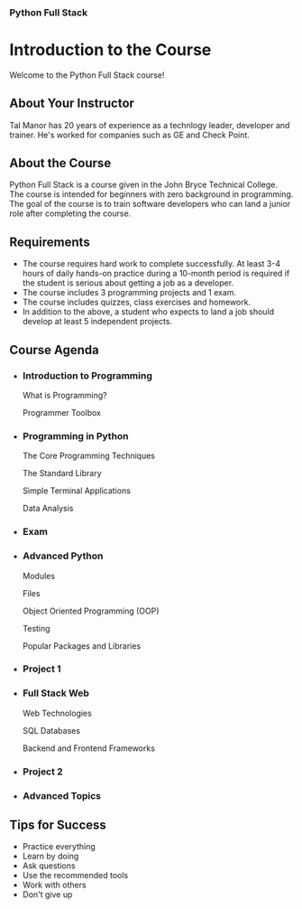 ### Python Full Stack

# Introduction to the Course

Welcome to the Python Full Stack course!

## About Your Instructor

Tal Manor has 20 years of experience as a technlogy leader, developer and trainer. He's worked for companies such as GE and Check Point.  


## About the Course

Python Full Stack is a course given in the John Bryce Technical College. The course is intended for beginners with zero background in programming. The goal of the course is to train software developers who can land a junior role after completing the course. 

## Requirements

+ The course requires hard work to complete successfully. At least 3-4 hours of daily hands-on practice during a 10-month period is required if the student is serious about getting a job as a developer. 
+ The course includes 3 programming projects and 1 exam. 
+ The course includes quizzes, class exercises and homework. 
+ In addition to the above, a student who expects to land a job should develop at least 5 independent projects. 

## Course Agenda


- ### Introduction to Programming

    What is Programming?

    Programmer Toolbox

        

- ### Programming in Python

    The Core Programming Techniques

    The Standard Library
    
    Simple Terminal Applications 
    
    Data Analysis 

- ### Exam

- ### Advanced Python

    Modules

    Files

    Object Oriented Programming (OOP)

    Testing

    Popular Packages and Libraries


- ### Project 1

- ### Full Stack Web 

    Web Technologies 

    SQL Databases

    Backend and Frontend Frameworks

- ### Project 2

- ### Advanced Topics

## Tips for Success

+ Practice everything
+ Learn by doing
+ Ask questions
+ Use the recommended tools
+ Work with others
+ Don't give up



